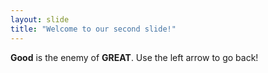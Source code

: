```yaml
---
layout: slide
title: "Welcome to our second slide!"
---
```

**Good** is the enemy of **GREAT**.
Use the left arrow to go back!
